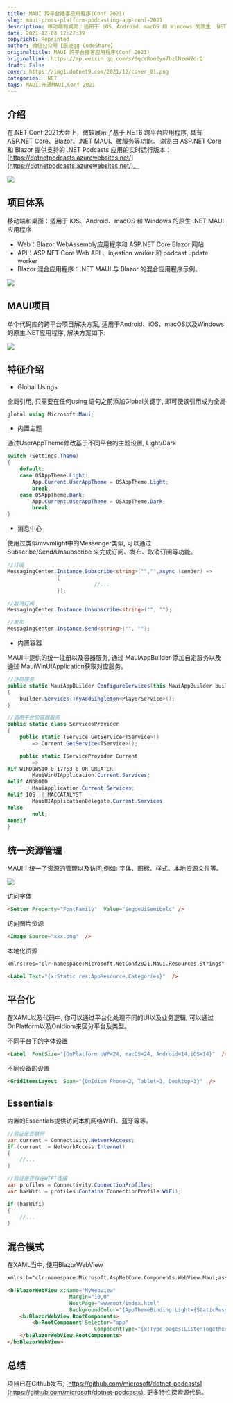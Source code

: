 ```yaml
---
title: MAUI 跨平台播客应用程序(Conf 2021)
slug: maui-cross-platform-podcasting-app-conf-2021
description: 移动端和桌面：适用于 iOS、Android、macOS 和 Windows 的原生 .NET MAUI 应用程序
date: 2021-12-03 12:27:39
copyright: Reprinted
author: 微信公众号【痕迹gg CodeShare】
originaltitle: MAUI 跨平台播客应用程序(Conf 2021)
originallink: https://mp.weixin.qq.com/s/SqcrRomZyn7bzlNzeWZdrQ
draft: False
cover: https://img1.dotnet9.com/2021/12/cover_01.png
categories: .NET
tags: MAUI,开源MAUI,Conf 2021
---
```


## 介绍

在.NET Conf 2021大会上，微软展示了基于.NET6 跨平台应用程序, 具有ASP.NET Core、Blazor、.NET MAUI、微服务等功能。
浏览由 ASP.NET Core 和 Blazor 提供支持的 .NET Podcasts 应用的实时运行版本：[https://dotnetpodcasts.azurewebsites.net/](https://dotnetpodcasts.azurewebsites.net/)。

![](https://img1.dotnet9.com/2021/12/0101.png)

## 项目体系

移动端和桌面：适用于 iOS、Android、macOS 和 Windows 的原生 .NET MAUI 应用程序

- Web：Blazor WebAssembly应用程序和 ASP.NET Core Blazor 网站
- API：ASP.NET Core Web API 、injestion worker 和 podcast update worker
- Blazor 混合应用程序：.NET MAUI 与 Blazor 的混合应用程序示例。

![](https://img1.dotnet9.com/2021/12/0102.png)

## MAUI项目

单个代码库的跨平台项目解决方案, 适用于Android、iOS、macOS以及Windows 的原生.NET应用程序, 解决方案如下:

![](https://img1.dotnet9.com/2021/12/0103.png)

## 特征介绍

- Global Usings

全局引用, 只需要在任何using 语句之前添加Global关键字, 即可使该引用成为全局

```C#
global using Microsoft.Maui;
```

- 内置主题

通过UserAppTheme修改基于不同平台的主题设置, Light/Dark

```C#
switch (Settings.Theme)
{
    default:
    case OSAppTheme.Light:
        App.Current.UserAppTheme = OSAppTheme.Light;
        break;
    case OSAppTheme.Dark:
        App.Current.UserAppTheme = OSAppTheme.Dark;
        break; 
}
```

- 消息中心

使用过类似mvvmlight中的Messenger类似, 可以通过Subscribe/Send/Unsubscribe 来完成订阅、发布、取消订阅等功能。

```C#
//订阅
MessagingCenter.Instance.Subscribe<string>("","",async (sender) =>
				{
		                    //...
				});

//取消订阅
MessagingCenter.Instance.Unsubscribe<string>("", "");

//发布
MessagingCenter.Instance.Send<string>("", "");
```

- 内置容器

MAUI中提供的统一注册以及容器服务, 通过 MauiAppBuilder 添加自定服务以及通过 MauiWinUIApplication获取对应服务。

```C#
//注册服务
public static MauiAppBuilder ConfigureServices(this MauiAppBuilder builder)
{
    builder.Services.TryAddSingleton<PlayerService>();
}

//调用平台的容器服务
public static class ServicesProvider
{
    public static TService GetService<TService>()
        => Current.GetService<TService>();

    public static IServiceProvider Current
        =>
#if WINDOWS10_0_17763_0_OR_GREATER
        MauiWinUIApplication.Current.Services;
#elif ANDROID
        MauiApplication.Current.Services;
#elif IOS || MACCATALYST
        MauiUIApplicationDelegate.Current.Services;
#else
        null;
#endif
}
```

## 统一资源管理

MAUI中统一了资源的管理以及访问,例如: 字体、图标、样式、本地资源文件等。

![](https://img1.dotnet9.com/2021/12/0104.png)

访问字体

```html
<Setter Property="FontFamily"  Value="SegoeUiSemibold" />
```

访问图片资源

```html
<Image Source="xxx.png"  />
```

本地化资源

```html
xmlns:res="clr-namespace:Microsoft.NetConf2021.Maui.Resources.Strings"

<Label Text="{x:Static res:AppResource.Categories}"  />
```

## 平台化

在XAML以及代码中, 你可以通过平台化处理不同的UI以及业务逻辑, 可以通过OnPlatform以及OnIdiom来区分平台及类型。

不同平台下的字体设置

```html
<Label  FontSize="{OnPlatform UWP=24, macOS=24, Android=14,iOS=14}"  />
```
不同设备的设置

```html
<GridItemsLayout  Span="{OnIdiom Phone=2, Tablet=3, Desktop=3}"  />
```

## Essentials

内置的Essentials提供访问本机网络WIFI、蓝牙等等。

```C#
//验证是否联网
var current = Connectivity.NetworkAccess; 
if (current != NetworkAccess.Internet)
{ 
    //...
}

//验证是否存在WIFI连接
var profiles = Connectivity.ConnectionProfiles;
var hasWifi = profiles.Contains(ConnectionProfile.WiFi);

if (hasWifi)
{
    //...
}
```

## 混合模式

在XAML当中, 使用BlazorWebView

```html
xmlns:b="clr-namespace:Microsoft.AspNetCore.Components.WebView.Maui;assembly=Microsoft.AspNetCore.Components.WebView.Maui"

<b:BlazorWebView x:Name="MyWebView"
                    Margin="10,0"
                    HostPage="wwwroot/index.html"
                    BackgroundColor="{AppThemeBinding Light={StaticResource Grey1}, Dark={StaticResource Grey9}}">
    <b:BlazorWebView.RootComponents>
        <b:RootComponent Selector="app"
                            ComponentType="{x:Type pages:ListenTogetherComponent}" />
    </b:BlazorWebView.RootComponents>
</b:BlazorWebView>
```

## 总结

项目已在Github发布, [https://github.com/microsoft/dotnet-podcasts](https://github.com/microsoft/dotnet-podcasts), 更多特性探索源代码。